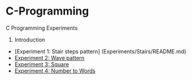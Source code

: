 # C-Programming
C Programming Experiments

1. Introduction
  - [Experiment 1: Stair steps pattern] (Experiments/Stairs/README.md)
  - [Experiment 2: Wave pattern](Experiments/Wave/README.md)
  - [Experiment 3: Square](Experiments/Square/README.md)
  - [Experiment 4: Number to Words](Experiments/Number2Words/README.md)
